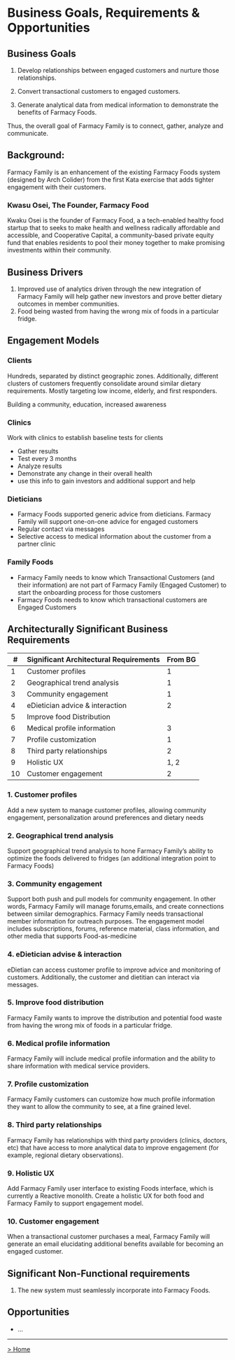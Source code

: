 # Business Goals, Requirements & Opportunities


## Business Goals

1. Develop relationships between engaged customers and nurture those relationships.

2. Convert transactional customers to engaged customers.

3. Generate analytical data from medical information to demonstrate the benefits of Farmacy Foods.

Thus, the overall goal of Farmacy Family is to connect, gather, analyze and communicate. 

## Background:

Farmacy Family is an enhancement of the existing Farmacy Foods system (designed by Arch Colider) from the first Kata exercise that adds tighter engagement with their customers.


### Kwasu Osei, The Founder, Farmacy Food

Kwaku Osei is the founder of Farmacy Food, a a tech-enabled healthy food startup that to seeks to make health and wellness radically affordable and accessible, and Cooperative Capital, a community-based private equity fund that enables residents to pool their money together to make promising investments within their community.

## Business Drivers 

1. Improved use of analytics driven through the new integration
of Farmacy Family will help gather new investors and prove
better dietary outcomes in member communities.
2. Food being wasted from having the wrong mix of foods in a particular fridge.

## Engagement Models

### Clients

Hundreds, separated by distinct geographic zones. Additionally, different clusters of customers frequently consolidate around similar dietary requirements. Mostly targeting low income, elderly, and first responders.

Building a community, education, increased awareness

### Clinics 

Work with clinics to establish baseline tests for clients

- Gather results
- Test every 3 months
- Analyze results 
- Demonstrate any change in their overall health
- use this info to gain investors and additional support and help

### Dieticians

- Farmacy Foods supported generic advice from dieticians. Farmacy Family
will support one-on-one advice for engaged customers
- Regular contact via messages
- Selective access to medical information about the customer from a partner
clinic

### Family Foods

- Farmacy Family needs to know which Transactional Customers (and their
information) are not part of Farmacy Family (Engaged Customer) to start the
onboarding process for those customers
- Farmacy Foods needs to know which transactional customers are Engaged Customers

## Architecturally Significant Business Requirements

| # | Significant Architectural Requirements | From BG |
|----|----|----|
| 1 | Customer profiles | 1 |
| 2 | Geographical trend analysis  | 1 |
| 3 | Community engagement  | 1 |
| 4 | eDietician advice & interaction  | 2 |
| 5 | Improve food Distribution  |  |
| 6 | Medical profile information  | 3 |
| 7 | Profile customization  | 1 |
| 8 | Third party relationships   | 2 |
| 9 | Holistic UX   | 1, 2 |
| 10 | Customer engagement   |  2 |


### 1. Customer profiles

Add a new system to manage customer profiles, allowing community
engagement, personalization around preferences and dietary needs

### 2. Geographical trend analysis

Support geographical trend analysis to hone Farmacy Family’s ability to
optimize the foods delivered to fridges (an additional integration point to
Farmacy Foods)

### 3. Community engagement

Support both push and pull models for community engagement. In other
words, Farmacy Family will manage forums,emails, and create connections
between similar demographics. Farmacy Family needs transactional member
information for outreach purposes. The engagement model includes
subscriptions, forums, reference material, class information, and other media
that supports Food-as-medicine

### 4. eDietician advise & interaction

eDietian can access customer profile to improve advice and
monitoring of customers. Additionally, the customer and dietitian can
interact via messages.

### 5. Improve food distribution

Farmacy Family wants to improve the distribution and potential food
waste from having the wrong mix of foods in a particular fridge.

### 6. Medical profile information

Farmacy Family will include medical profile information and the
ability to share information with medical service providers.

### 7. Profile customization

Farmacy Family customers can customize how much profile
information they want to allow the community to see, at a fine grained
level.

### 8. Third party relationships

Farmacy Family has relationships with third party providers (clinics,
doctors, etc) that have access to more analytical data to improve
engagement (for example, regional dietary observations).

### 9. Holistic UX

Add Farmacy Family user interface to existing Foods interface, which
is currently a Reactive monolith. Create a holistic UX for both food and
Farmacy Family to support engagement model.

### 10. Customer engagement

When a transactional customer purchases a meal, Farmacy Family will generate an email elucidating additional benefits available for becoming an engaged customer.


## Significant Non-Functional requirements 

1. The new system must seamlessly incorporate into Farmacy Foods.

## Opportunities

- ...


------

[> Home](README.md)

